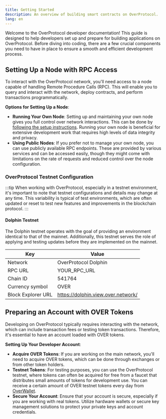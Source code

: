 ```yaml
---
title: Getting Started
description: An overview of building smart contracts on OverProtocol.
lang: en
---
```


Welcome to the OverProtocol developer documentation! This guide is designed to help developers set up and prepare for building applications on OverProtocol. Before diving into coding, there are a few crucial components you need to have in place to ensure a smooth and efficient development process.

## Setting Up a Node with RPC Access

To interact with the OverProtocol network, you'll need access to a node capable of handling Remote Procedure Calls (RPC). This will enable you to query and interact with the network, deploy contracts, and perform transactions programmatically.

**Options for Setting Up a Node**:

- **Running Your Own Node**: Setting up and maintaining your own node gives you full control over network interactions. This can be done by [following the setup instructions](/operators/run-a-node). Running your own node is beneficial for extensive development work that requires high levels of data integrity and privacy.
- **Using Public Nodes**: If you prefer not to manage your own node, you can use publicly available RPC endpoints. These are provided by various services and can be accessed easily, though they might come with limitations on the rate of requests and reduced control over the node configuration.

### OverProtocol Testnet Configuration

:::tip
When working with OverProtocol, especially in a testnet environment, it's important to note that testnet configurations and details may change at any time. This variability is typical of test environments, which are often updated or reset to test new features and improvements in the blockchain protocol.
:::

#### Dolphin Testnet

The Dolphin testnet operates with the goal of providing an environment identical to that of the mainnet. Additionally, this testnet serves the role of applying and testing updates before they are implemented on the mainnet.

| Key                 | Value                                         |
| ------------------- | ----------------------------------------------|
| Network             | OverProtocol Dolphin                          |
| RPC URL             | YOUR_RPC_URL                                  |
| Chain ID            | 541764                                        |
| Currency symbol     | OVER                                          |
| Block Explorer URL  | https://dolphin.view.over.network/            |

## Preparing an Account with OVER Tokens

Developing on OverProtocol typically requires interacting with the network, which can include transaction fees or testing token transactions. Therefore, it's essential to have an account loaded with OVER tokens.

**Setting Up Your Developer Account**:

- **Acquire OVER Tokens**: If you are working on the main network, you'll need to acquire OVER tokens, which can be done through exchanges or from other token holders.
- **Testnet Tokens**: For testing purposes, you can use the OverProtocol testnet, where tokens can often be acquired for free from a faucet that distributes small amounts of tokens for development use. You can receive a certain amount of OVER testnet tokens every day from [OverWallet](https://over.network/overwallet).
- **Secure Your Account**: Ensure that your account is secure, especially if you are working with real tokens. Utilize hardware wallets or secure key management solutions to protect your private keys and account credentials.
